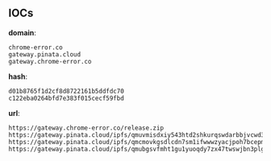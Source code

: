 
## IOCs

__domain__:

```text
chrome-error.co
gateway.pinata.cloud
gateway.chrome-error.co
```
__hash__:

```text
d01b8765f1d2cf8d8722161b5ddfdc70
c122eba0264bfd7e383f015cecf59fbd
```
__url__:

```text
https://gateway.chrome-error.co/release.zip
https://gateway.pinata.cloud/ipfs/qmuvmisdxiy543htd2shkurqswdarbbjvcwd3wnm5zezvd
https://gateway.pinata.cloud/ipfs/qmcmovkgsdlcdn7sm1ifwwwzyacjpoh7bcepmsb882avzj
https://gateway.pinata.cloud/ipfs/qmubgsvfmht1gu1yuoqdy7zx47twswjbn3plgbqf4jrjrz
```